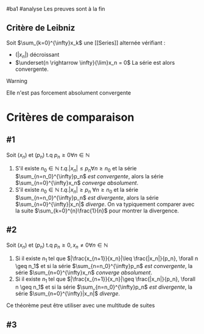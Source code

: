 #ba1 #analyse 
Les preuves sont à la fin
## Critère de Leibniz
Soit $\sum_{k=0}^{\infty}x_k$ une [[Series]] alternée vérifiant :
- $(|x_n|)$  décroissant
- $\underset{n \rightarrow \infty}{\lim}x_n = 0$
La série est alors convergente.
>[!WARNING]
>Elle n'est pas forcement absolument convergente
# Critères de comparaison
## #1
Soit $(x_n)$ et $(p_n)$ t.q $p_n\geq 0 \forall n \in \mathbb{N}$
1) S'il existe $n_0\in\mathbb{N}\ t.q. |x_n|\leq p_n\forall n\geq n_0$ et la série $\sum_{n=n_0}^{\infty}p_n$ _est convergente_, alors la série $\sum_{n=0}^{\infty}x_n$ _converge absolument_.
2) S'il existe $n_0\in\mathbb{N}\ t.q. |x_n|\geq p_n\ \forall n\geq n_0$ et la série $\sum_{n=n_0}^{\infty}p_n$ _est divergente_, alors la série $\sum_{n=0}^{\infty}|x_n|$ _diverge_.
On va typiquement comparer avec la suite $\sum_{k=0}^{n}\frac{1}{n}$ pour montrer la divergence.
## #2
Soit $(x_n)$ et $(p_n)$ t.q $p_n\geq 0, x_n \neq 0 \forall n \in \mathbb{N}$
1) Si il existe $n_1$ tel que $|\frac{x_{n+1}}{x_n}|\leq \frac{|x_n|}{p_n}, \forall n \geq n_1$ et si la série $\sum_{n=n_0}^{\infty}p_n$ _est convergente_, la série $\sum_{n=0}^{\infty}x_n$ _converge absolument_.
2) Si il existe $n_1$ tel que $|\frac{x_{n+1}}{x_n}|\geq \frac{|x_n|}{p_n}, \forall n \geq n_1$ et si la série $\sum_{n=n_0}^{\infty}p_n$ _est divergente_, la série $\sum_{n=0}^{\infty}|x_n|$ _diverge_.

Ce théorème peut être utiliser avec une multitude de suites

## #3

